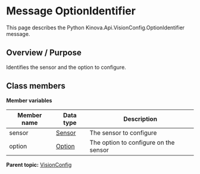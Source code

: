 # Message OptionIdentifier

This page describes the Python Kinova.Api.VisionConfig.OptionIdentifier message.

## Overview / Purpose

Identifies the sensor and the option to configure.

## Class members

 **Member variables** 

|Member name|Data type|Description|
|-----------|---------|-----------|
|sensor| [Sensor](enm_VisionConfig_Sensor.md#)|The sensor to configure|
|option| [Option](enm_VisionConfig_Option.md#)|The option to configure on the sensor|

**Parent topic:** [VisionConfig](../references/summary_VisionConfig.md)

